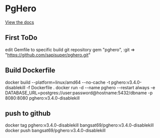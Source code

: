 # PgHero

[View the docs](https://github.com/ankane/pghero)

## First ToDo 
edit Gemfile to specific build git repository 
gem "pghero", :git => "https://github.com/sapisuper/pghero.git"

## Build Dockerfile 
docker build --platform=linux/amd64 --no-cache -t pghero:v3.4.0-disablekill -f Dockerfile .
docker run -d --name pghero --restart always -e DATABASE_URL=postgres://user:password@hostname:5432/dbname -p 8080:8080 pghero:v3.4.0-disablekill

## push to github
docker tag pghero:v3.4.0-disablekill bangsat69/pghero:v3.4.0-disablekill
docker push bangsat69/pghero:v3.4.0-disablekill